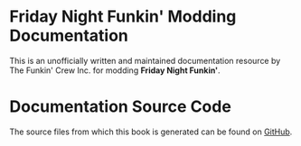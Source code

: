 # Friday Night Funkin' Modding Documentation

This is an unofficially written and maintained documentation resource by The Funkin' Crew Inc. for 
modding **Friday Night Funkin'**.

# Documentation Source Code
The source files from which this book is generated can be found on [GitHub](https://github.com/Starexify/funkin-modding-docs).